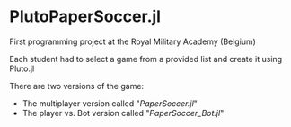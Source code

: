 # PlutoPaperSoccer.jl
First programming project at the Royal Military Academy (Belgium)

Each student had to select a game from a provided list and create it using Pluto.jl

There are two versions of the game: 
- The multiplayer version called "_PaperSoccer.jl_"
- The player vs. Bot version called "_PaperSoccer_Bot.jl_"

